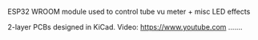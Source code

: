 ESP32 WROOM module used to control tube vu meter + misc LED effects

2-layer PCBs designed in KiCad. Video: https://www.youtube.com .......
